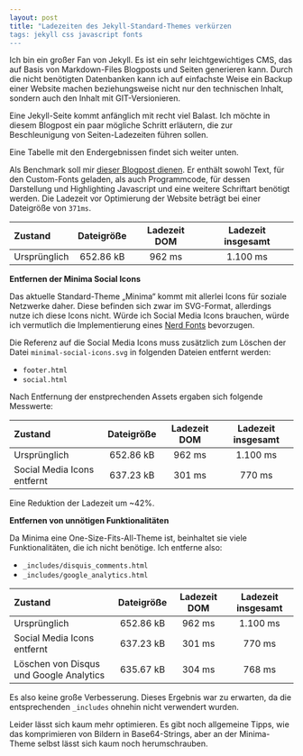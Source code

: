 ```yaml
---
layout: post
title: "Ladezeiten des Jekyll-Standard-Themes verkürzen
tags: jekyll css javascript fonts
---
```


Ich bin ein großer Fan von Jekyll. Es ist ein sehr leichtgewichtiges CMS, das auf Basis von Markdown-Files Blogposts und Seiten generieren kann. Durch die nicht benötigten Datenbanken kann ich auf einfachste Weise ein Backup einer Website machen beziehungsweise nicht nur den technischen Inhalt, sondern auch den Inhalt mit GIT-Versionieren.

Eine Jekyll-Seite kommt anfänglich mit recht viel Balast. Ich möchte in diesem Blogpost ein paar mögliche Schritt erläutern, die zur Beschleunigung von Seiten-Ladezeiten führen sollen.

Eine Tabelle mit den Endergebnissen findet sich weiter unten.

Als Benchmark soll mir [dieser Blogpost dienen](https://derflo.io/2022/meetings-swift-jekyll/). Er enthält sowohl Text, für den Custom-Fonts geladen, als auch Programmcode, für dessen Darstellung und Highlighting Javascript und eine weitere Schriftart benötigt werden. Die Ladezeit vor Optimierung der Website beträgt bei einer Dateigröße von `371ms`.

|Zustand|Dateigröße|Ladezeit DOM|Ladezeit insgesamt|
|:--|:-:|:-:|:-:|
|Ursprünglich|652.86 kB|962 ms|1.100 ms|

**Entfernen der Minima Social Icons**

Das aktuelle Standard-Theme „Minima“ kommt mit allerlei Icons für soziale Netzwerke daher. Diese befinden sich zwar im SVG-Format, allerdings nutze ich diese Icons nicht. Würde ich Social Media Icons brauchen, würde ich vermutlich die Implementierung eines [Nerd Fonts](https://github.com/ryanoasis/nerd-fonts) bevorzugen.

Die Referenz auf die Social Media Icons muss zusätzlich zum Löschen der Datei `minimal-social-icons.svg` in folgenden Dateien entfernt werden:

- `footer.html`
- `social.html`

Nach Entfernung der enstprechenden Assets ergaben sich folgende Messwerte:

|Zustand|Dateigröße|Ladezeit DOM|Ladezeit insgesamt|
|:--|:-:|:-:|:-:|
|Ursprünglich|652.86 kB|962 ms|1.100 ms|
|Social Media Icons entfernt|637.23 kB|301 ms|770 ms|

Eine Reduktion der Ladezeit um ~42%.

**Entfernen von unnötigen Funktionalitäten**

Da Minima eine One-Size-Fits-All-Theme ist, beinhaltet sie viele Funktionalitäten, die ich nicht benötige. Ich entferne also:

- `_includes/disquis_comments.html`
- `_includes/google_analytics.html`

|Zustand|Dateigröße|Ladezeit DOM|Ladezeit insgesamt|
|:--|:-:|:-:|:-:|
|Ursprünglich|652.86 kB|962 ms|1.100 ms|
|Social Media Icons entfernt|637.23 kB|301 ms|770 ms|
|Löschen von Disqus und Google Analytics|635.67 kB|304 ms|768 ms|

Es also keine große Verbesserung. Dieses Ergebnis war zu erwarten, da die entsprechenden `_includes` ohnehin nicht verwendert wurden.

Leider lässt sich kaum mehr optimieren. Es gibt noch allgemeine Tipps, wie das komprimieren von Bildern in Base64-Strings, aber an der Minima-Theme selbst lässt sich kaum noch herumschrauben.

